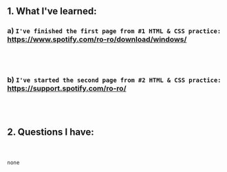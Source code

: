 ## 1. What I've learned:

### a) `I've finished the first page from #1 HTML & CSS practice:` https://www.spotify.com/ro-ro/download/windows/
<br/><br/>
### b) `I've started the second page from #2 HTML & CSS practice:` https://support.spotify.com/ro-ro/

<br/><br/>
## 2. Questions I have:
<br/><br/>
`none`
